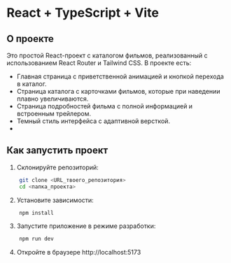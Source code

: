 # React + TypeScript + Vite

## О проекте

Это простой React-проект с каталогом фильмов, реализованный с использованием React Router и Tailwind CSS. В проекте есть:

- Главная страница с приветственной анимацией и кнопкой перехода в каталог.
- Страница каталога с карточками фильмов, которые при наведении плавно увеличиваются.
- Страница подробностей фильма с полной информацией и встроенным трейлером.
- Темный стиль интерфейса с адаптивной версткой.
- 
## Как запустить проект

1. Склонируйте репозиторий:

```bash
    git clone <URL_твоего_репозитория>
    cd <папка_проекта>
```

2. Установите зависимости:

```bash
    npm install
```

3. Запустите приложение в режиме разработки:

```bash
    npm run dev
```

4. Откройте в браузере http://localhost:5173
